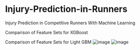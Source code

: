# Injury-Prediction-in-Runners
Injury Prediction in Competitive Runners With Machine Learning

Comparison of Feature Sets for XGBoost


Comparison of Feature Sets for Light GBM
![image](https://github.com/user-attachments/assets/4509922a-3d59-4640-8f6f-fbfed55cb800)
![image](https://github.com/user-attachments/assets/ebd9f265-2d1b-443b-b000-a2466d2762cc)

